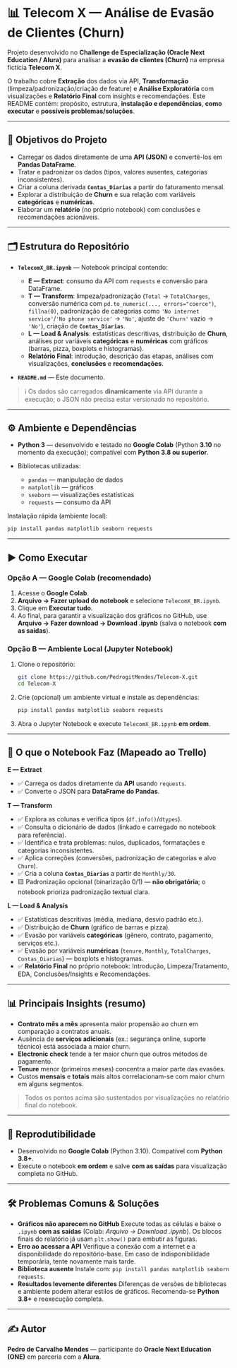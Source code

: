 # 📊 Telecom X — Análise de Evasão de Clientes (Churn)

Projeto desenvolvido no **Challenge de Especialização (Oracle Next Education / Alura)** para analisar a **evasão de clientes (Churn)** na empresa fictícia **Telecom X**.

O trabalho cobre **Extração** dos dados via API, **Transformação** (limpeza/padronização/criação de feature) e **Análise Exploratória** com visualizações e **Relatório Final** com insights e recomendações. Este README contém: propósito, estrutura, **instalação e dependências**, **como executar** e **possíveis problemas/soluções**.

---

## 🎯 Objetivos do Projeto

* Carregar os dados diretamente de uma **API (JSON)** e convertê-los em **Pandas DataFrame**.
* Tratar e padronizar os dados (tipos, valores ausentes, categorias inconsistentes).
* Criar a coluna derivada **`Contas_Diarias`** a partir do faturamento mensal.
* Explorar a distribuição de **Churn** e sua relação com variáveis **categóricas** e **numéricas**.
* Elaborar um **relatório** (no próprio notebook) com conclusões e recomendações acionáveis.

---

## 🗂️ Estrutura do Repositório

* **`TelecomX_BR.ipynb`** — Notebook principal contendo:

  * **E — Extract**: consumo da API com `requests` e conversão para DataFrame.
  * **T — Transform**: limpeza/padronização (`Total` → `TotalCharges`, conversão numérica com `pd.to_numeric(..., errors="coerce")`, `fillna(0)`, padronização de categorias como `'No internet service'`/`'No phone service'` → `'No'`, ajuste de `'Churn'` vazio → `'No'`), criação de **`Contas_Diarias`**.
  * **L — Load & Analysis**: estatísticas descritivas, distribuição de **Churn**, análises por variáveis **categóricas** e **numéricas** com gráficos (barras, pizza, boxplots e histogramas).
  * **Relatório Final**: introdução, descrição das etapas, análises com visualizações, **conclusões** e **recomendações**.
* **`README.md`** — Este documento.

> ℹ️ Os dados são carregados **dinamicamente** via API durante a execução; o JSON não precisa estar versionado no repositório.


---

## ⚙️ Ambiente e Dependências

* **Python 3** — desenvolvido e testado no **Google Colab** (Python **3.10** no momento da execução); compatível com **Python 3.8 ou superior**.
* Bibliotecas utilizadas:

  * `pandas` — manipulação de dados
  * `matplotlib` — gráficos
  * `seaborn` — visualizações estatísticas
  * `requests` — consumo da API

Instalação rápida (ambiente local):

```bash
pip install pandas matplotlib seaborn requests
```

---

## ▶️ Como Executar

### Opção A — Google Colab (recomendado)

1. Acesse o **Google Colab**.
2. **Arquivo → Fazer upload do notebook** e selecione `TelecomX_BR.ipynb`.
3. Clique em **Executar tudo**.
4. Ao final, para garantir a visualização dos gráficos no GitHub, use **Arquivo → Fazer download → Download .ipynb** (salva o notebook **com as saídas**).

### Opção B — Ambiente Local (Jupyter Notebook)

1. Clone o repositório:

   ```bash
   git clone https://github.com/PedrogitMendes/Telecom-X.git
   cd Telecom-X
   ```
2. Crie (opcional) um ambiente virtual e instale as dependências:

   ```bash
   pip install pandas matplotlib seaborn requests
   ```
3. Abra o Jupyter Notebook e execute `TelecomX_BR.ipynb` **em ordem**.

---

## 🔎 O que o Notebook Faz (Mapeado ao Trello)

**E — Extract**

* ✅ Carrega os dados diretamente da **API** usando `requests`.
* ✅ Converte o JSON para **DataFrame do Pandas**.

**T — Transform**

* ✅ Explora as colunas e verifica tipos (`df.info()`/`dtypes`).
* ✅ Consulta o dicionário de dados (linkado e carregado no notebook para referência).
* ✅ Identifica e trata problemas: nulos, duplicados, formatações e categorias inconsistentes.
* ✅ Aplica correções (conversões, padronização de categorias e alvo `Churn`).
* ✅ Cria a coluna **`Contas_Diarias`** a partir de `Monthly/30`.
* 🟨 Padronização opcional (binarização 0/1) — **não obrigatória**; o notebook prioriza padronização textual clara.

**L — Load & Analysis**

* ✅ Estatísticas descritivas (média, mediana, desvio padrão etc.).
* ✅ Distribuição de **Churn** (gráfico de barras e pizza).
* ✅ Evasão por variáveis **categóricas** (gênero, contrato, pagamento, serviços etc.).
* ✅ Evasão por variáveis **numéricas** (`tenure`, `Monthly`, `TotalCharges`, `Contas_Diarias`) — boxplots e histogramas.
* ✅ **Relatório Final** no próprio notebook: Introdução, Limpeza/Tratamento, EDA, Conclusões/Insights e Recomendações.

---

## 📊 Principais Insights (resumo)

* **Contrato mês a mês** apresenta maior propensão ao churn em comparação a contratos anuais.
* Ausência de **serviços adicionais** (ex.: segurança online, suporte técnico) está associada a maior churn.
* **Electronic check** tende a ter maior churn que outros métodos de pagamento.
* **Tenure** menor (primeiros meses) concentra a maior parte das evasões.
* Custos **mensais** e **totais** mais altos correlacionam-se com maior churn em alguns segmentos.

> Todos os pontos acima são sustentados por visualizações no relatório final do notebook.

---

## 🧩 Reprodutibilidade

* Desenvolvido no **Google Colab** (Python 3.10). Compatível com **Python 3.8+**.
* Execute o notebook **em ordem** e salve **com as saídas** para visualização completa no GitHub.

---

## 🛠️ Problemas Comuns & Soluções

* **Gráficos não aparecem no GitHub**
  Execute todas as células e baixe o `.ipynb` **com as saídas** (Colab: *Arquivo → Download .ipynb*). Os blocos finais do relatório já usam `plt.show()` para embutir as figuras.
* **Erro ao acessar a API**
  Verifique a conexão com a internet e a disponibilidade do repositório-base. Em caso de indisponibilidade temporária, tente novamente mais tarde.
* **Biblioteca ausente**
  Instale com: `pip install pandas matplotlib seaborn requests`.
* **Resultados levemente diferentes**
  Diferenças de versões de bibliotecas e ambiente podem alterar estilos de gráficos. Recomenda-se **Python 3.8+** e reexecução completa.


---

## ✍️ Autor

**Pedro de Carvalho Mendes** — participante do **Oracle Next Education (ONE)** em parceria com a **Alura**.

